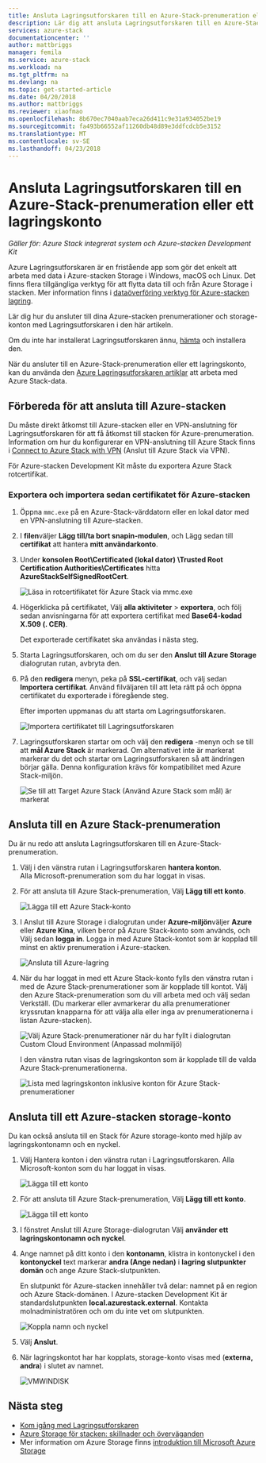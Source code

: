 ```yaml
---
title: Ansluta Lagringsutforskaren till en Azure-Stack-prenumeration eller ett lagringskonto | Microsoft Docs
description: Lär dig att ansluta Lagringsutforskaren till en Azure-Stack-prenumeration
services: azure-stack
documentationcenter: ''
author: mattbriggs
manager: femila
ms.service: azure-stack
ms.workload: na
ms.tgt_pltfrm: na
ms.devlang: na
ms.topic: get-started-article
ms.date: 04/20/2018
ms.author: mattbriggs
ms.reviewer: xiaofmao
ms.openlocfilehash: 8b670ec7040aab7eca26d411c9e31a934052be19
ms.sourcegitcommit: fa493b66552af11260db48d89e3ddfcdcb5e3152
ms.translationtype: MT
ms.contentlocale: sv-SE
ms.lasthandoff: 04/23/2018
---
```

# <a name="connect-storage-explorer-to-an-azure-stack-subscription-or-a-storage-account"></a>Ansluta Lagringsutforskaren till en Azure-Stack-prenumeration eller ett lagringskonto

*Gäller för: Azure Stack integrerat system och Azure-stacken Development Kit*

Azure Lagringsutforskaren är en fristående app som gör det enkelt att arbeta med data i Azure-stacken Storage i Windows, macOS och Linux. Det finns flera tillgängliga verktyg för att flytta data till och från Azure Storage i stacken. Mer information finns i [dataöverföring verktyg för Azure-stacken lagring](azure-stack-storage-transfer.md).

Lär dig hur du ansluter till dina Azure-stacken prenumerationer och storage-konton med Lagringsutforskaren i den här artikeln. 

Om du inte har installerat Lagringsutforskaren ännu, [hämta](http://www.storageexplorer.com/) och installera den.

När du ansluter till en Azure-Stack-prenumeration eller ett lagringskonto, kan du använda den [Azure Lagringsutforskaren artiklar](../../vs-azure-tools-storage-manage-with-storage-explorer.md) att arbeta med Azure Stack-data. 

## <a name="prepare-for-connecting-to-azure-stack"></a>Förbereda för att ansluta till Azure-stacken

Du måste direkt åtkomst till Azure-stacken eller en VPN-anslutning för Lagringsutforskaren för att få åtkomst till stacken för Azure-prenumeration. Information om hur du konfigurerar en VPN-anslutning till Azure Stack finns i [Connect to Azure Stack with VPN](azure-stack-connect-azure-stack.md#connect-to-azure-stack-with-vpn) (Anslut till Azure Stack via VPN).

För Azure-stacken Development Kit måste du exportera Azure Stack rotcertifikat.

### <a name="export-and-then-import-the-azure-stack-certificate"></a>Exportera och importera sedan certifikatet för Azure-stacken

1. Öppna `mmc.exe` på en Azure-Stack-värddatorn eller en lokal dator med en VPN-anslutning till Azure-stacken. 

2. I **filen**väljer **Lägg till/ta bort snapin-modulen**, och Lägg sedan till **certifikat** att hantera **mitt användarkonto**.

3. Under **konsolen Root\Certificated (lokal dator) \Trusted Root Certification Authorities\Certificates** hitta **AzureStackSelfSignedRootCert**.

    ![Läsa in rotcertifikatet för Azure Stack via mmc.exe](./media/azure-stack-storage-connect-se/add-certificate-azure-stack.png)

4. Högerklicka på certifikatet, Välj **alla aktiviteter** > **exportera**, och följ sedan anvisningarna för att exportera certifikat med **Base64-kodad X.509 (. CER)**.  

    Det exporterade certifikatet ska användas i nästa steg.

5. Starta Lagringsutforskaren, och om du ser den **Anslut till Azure Storage** dialogrutan rutan, avbryta den.

6. På den **redigera** menyn, peka på **SSL-certifikat**, och välj sedan **Importera certifikat**. Använd filväljaren till att leta rätt på och öppna certifikatet du exporterade i föregående steg.

    Efter importen uppmanas du att starta om Lagringsutforskaren.

    ![Importera certifikatet till Lagringsutforskaren](./media/azure-stack-storage-connect-se/import-azure-stack-cert-storage-explorer.png)

7. Lagringsutforskaren startar om och välj den **redigera** -menyn och se till att **mål Azure Stack** är markerad. Om alternativet inte är markerat markerar du det och startar om Lagringsutforskaren så att ändringen börjar gälla. Denna konfiguration krävs för kompatibilitet med Azure Stack-miljön.

    ![Se till att Target Azure Stack (Använd Azure Stack som mål) är markerat](./media/azure-stack-storage-connect-se/target-azure-stack.png)

## <a name="connect-to-an-azure-stack-subscription"></a>Ansluta till en Azure Stack-prenumeration

Du är nu redo att ansluta Lagringsutforskaren till en Azure-Stack-prenumeration.

1. Välj i den vänstra rutan i Lagringsutforskaren **hantera konton**.  
    Alla Microsoft-prenumeration som du har loggat in visas.

2. För att ansluta till Azure Stack-prenumeration, Välj **Lägg till ett konto**.

    ![Lägga till ett Azure Stack-konto](./media/azure-stack-storage-connect-se/add-azure-stack-account.png)

3. I Anslut till Azure Storage i dialogrutan under **Azure-miljön**väljer **Azure** eller **Azure Kina**, vilken beror på Azure Stack-konto som används, och Välj sedan **logga in**. Logga in med Azure Stack-kontot som är kopplad till minst en aktiv prenumeration i Azure-stacken.

    ![Ansluta till Azure-lagring](./media/azure-stack-storage-connect-se/azure-stack-connect-to-storage.png)

4. När du har loggat in med ett Azure Stack-konto fylls den vänstra rutan i med de Azure Stack-prenumerationer som är kopplade till kontot. Välj den Azure Stack-prenumeration som du vill arbeta med och välj sedan Verkställ. (Du markerar eller avmarkerar du alla prenumerationer kryssrutan knapparna för att välja alla eller inga av prenumerationerna i listan Azure-stacken).

    ![Välj Azure Stack-prenumerationer när du har fyllt i dialogrutan Custom Cloud Environment (Anpassad molnmiljö)](./media/azure-stack-storage-connect-se/select-accounts-azure-stack.png)  

    I den vänstra rutan visas de lagringskonton som är kopplade till de valda Azure Stack-prenumerationerna.

    ![Lista med lagringskonton inklusive konton för Azure Stack-prenumerationer](./media/azure-stack-storage-connect-se/azure-stack-storage-account-list.png)

## <a name="connect-to-an-azure-stack-storage-account"></a>Ansluta till ett Azure-stacken storage-konto

Du kan också ansluta till en Stack för Azure storage-konto med hjälp av lagringskontonamn och en nyckel.

1.  Välj Hantera konton i den vänstra rutan i Lagringsutforskaren. Alla Microsoft-konton som du har loggat in visas.

    ![Lägga till ett konto](./media/azure-stack-storage-connect-se/azure-stack-sub-add-an-account.png)

2.  För att ansluta till Azure Stack-prenumeration, Välj **Lägg till ett konto**.
 
    ![Lägga till ett konto](./media/azure-stack-storage-connect-se/azure-stack-use-a-storage-and-key.png)

3.  I fönstret Anslut till Azure Storage-dialogrutan Välj **använder ett lagringskontonamn och nyckel**.

4. Ange namnet på ditt konto i den **kontonamn**, klistra in kontonyckel i den **kontonyckel** text markerar **andra (Ange nedan)** i **lagring slutpunkter domän** och ange Azure Stack-slutpunkten.  

    En slutpunkt för Azure-stacken innehåller två delar: namnet på en region och Azure Stack-domänen. I Azure-stacken Development Kit är standardslutpunkten **local.azurestack.external**. Kontakta molnadministratören och om du inte vet om slutpunkten.

    ![Koppla namn och nyckel](./media/azure-stack-storage-connect-se/azure-stack-attach-name-and-key.png)

5.  Välj **Anslut**.
6.  När lagringskontot har har kopplats, storage-konto visas med (**externa, andra**) i slutet av namnet.

    ![VMWINDISK](./media/azure-stack-storage-connect-se/azure-stack-vmwindisk.png)

## <a name="next-steps"></a>Nästa steg
* [Kom igång med Lagringsutforskaren](../../vs-azure-tools-storage-manage-with-storage-explorer.md)
* [Azure Storage för stacken: skillnader och överväganden](azure-stack-acs-differences.md)
* Mer information om Azure Storage finns [introduktion till Microsoft Azure Storage](../../storage/common/storage-introduction.md)

